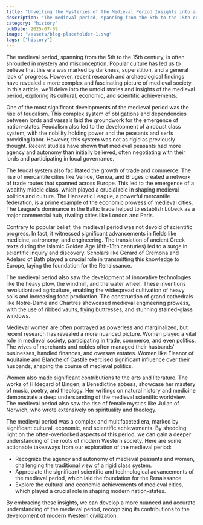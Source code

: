 ```yaml
---
title: "Unveiling the Mysteries of the Medieval Period Insights into a Forgotten Era"
description: "The medieval period, spanning from the 5th to the 15th century, is often shrouded in mystery and misconception. Popular culture has led us to believe ..."
category: "history"
pubDate: 2025-07-09
image: "/assets/blog-placeholder-1.svg"
tags: ["history"]
---
```


The medieval period, spanning from the 5th to the 15th century, is often shrouded in mystery and misconception. Popular culture has led us to believe that this era was marked by darkness, superstition, and a general lack of progress. However, recent research and archaeological findings have revealed a more complex and fascinating picture of medieval society. In this article, we'll delve into the untold stories and insights of the medieval period, exploring its cultural, economic, and scientific achievements.

One of the most significant developments of the medieval period was the rise of feudalism. This complex system of obligations and dependencies between lords and vassals laid the groundwork for the emergence of nation-states. Feudalism also led to the development of a robust class system, with the nobility holding power and the peasants and serfs providing labor. However, this system was not as rigid as previously thought. Recent studies have shown that medieval peasants had more agency and autonomy than initially believed, often negotiating with their lords and participating in local governance.

The feudal system also facilitated the growth of trade and commerce. The rise of mercantile cities like Venice, Genoa, and Bruges created a network of trade routes that spanned across Europe. This led to the emergence of a wealthy middle class, which played a crucial role in shaping medieval politics and culture. The Hanseatic League, a powerful mercantile federation, is a prime example of the economic prowess of medieval cities. The League's dominance in the Baltic trade helped to establish Lübeck as a major commercial hub, rivaling cities like London and Paris.

Contrary to popular belief, the medieval period was not devoid of scientific progress. In fact, it witnessed significant advancements in fields like medicine, astronomy, and engineering. The translation of ancient Greek texts during the Islamic Golden Age (8th-13th centuries) led to a surge in scientific inquiry and discovery. Scholars like Gerard of Cremona and Adelard of Bath played a crucial role in transmitting this knowledge to Europe, laying the foundation for the Renaissance.

The medieval period also saw the development of innovative technologies like the heavy plow, the windmill, and the water wheel. These inventions revolutionized agriculture, enabling the widespread cultivation of heavy soils and increasing food production. The construction of grand cathedrals like Notre-Dame and Chartres showcased medieval engineering prowess, with the use of ribbed vaults, flying buttresses, and stunning stained-glass windows.

Medieval women are often portrayed as powerless and marginalized, but recent research has revealed a more nuanced picture. Women played a vital role in medieval society, participating in trade, commerce, and even politics. The wives of merchants and nobles often managed their husbands' businesses, handled finances, and oversaw estates. Women like Eleanor of Aquitaine and Blanche of Castile exercised significant influence over their husbands, shaping the course of medieval politics.

Women also made significant contributions to the arts and literature. The works of Hildegard of Bingen, a Benedictine abbess, showcase her mastery of music, poetry, and theology. Her writings on natural history and medicine demonstrate a deep understanding of the medieval scientific worldview. The medieval period also saw the rise of female mystics like Julian of Norwich, who wrote extensively on spirituality and theology.

The medieval period was a complex and multifaceted era, marked by significant cultural, economic, and scientific achievements. By shedding light on the often-overlooked aspects of this period, we can gain a deeper understanding of the roots of modern Western society. Here are some actionable takeaways from our exploration of the medieval period:

* Recognize the agency and autonomy of medieval peasants and women, challenging the traditional view of a rigid class system.
* Appreciate the significant scientific and technological advancements of the medieval period, which laid the foundation for the Renaissance.
* Explore the cultural and economic achievements of medieval cities, which played a crucial role in shaping modern nation-states.

By embracing these insights, we can develop a more nuanced and accurate understanding of the medieval period, recognizing its contributions to the development of modern Western civilization.